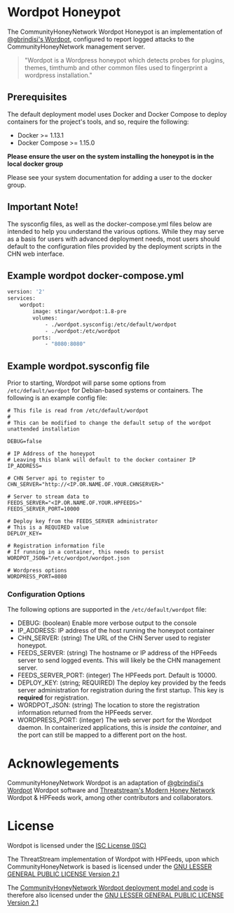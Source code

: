 Wordpot Honeypot
================
The CommunityHoneyNetwork Wordpot Honeypot is an implementation of [@gbrindisi's Wordpot](https://github.com/gbrindisi/wordpot), configured to report logged attacks to the CommunityHoneyNetwork management server.

> "Wordpot is a Wordpress honeypot which detects probes for plugins, themes, timthumb and other common files used to fingerprint a wordpress installation."

## Prerequisites

The default deployment model uses Docker and Docker Compose to deploy containers for the project's tools, and so, require the following:

* Docker >= 1.13.1
* Docker Compose >= 1.15.0

**Please ensure the user on the system installing the honeypot is in the local
 docker group**
 
 Please see your system documentation for adding a user to the docker group.

## Important Note!
The sysconfig files, as well as the docker-compose.yml files below are intended 
to help you understand the various options. While they may serve as a basis 
for users with advanced deployment needs, most users should default to the 
configuration files provided by the deployment scripts in the CHN web interface.

## Example wordpot docker-compose.yml
```dockerfile
version: '2'
services:
    wordpot:
        image: stingar/wordpot:1.8-pre
        volumes:
            - ./wordpot.sysconfig:/etc/default/wordpot
            - ./wordpot:/etc/wordpot
        ports:
            - "8080:8080"
```
## Example wordpot.sysconfig file

Prior to starting, Wordpot will parse some options from `/etc/default/wordpot` for Debian-based systems or containers.  The following is an example config file:

```
# This file is read from /etc/default/wordpot
#
# This can be modified to change the default setup of the wordpot unattended installation

DEBUG=false

# IP Address of the honeypot
# Leaving this blank will default to the docker container IP
IP_ADDRESS=

# CHN Server api to register to
CHN_SERVER="http://<IP.OR.NAME.OF.YOUR.CHNSERVER>"

# Server to stream data to
FEEDS_SERVER="<IP.OR.NAME.OF.YOUR.HPFEEDS>"
FEEDS_SERVER_PORT=10000

# Deploy key from the FEEDS_SERVER administrator
# This is a REQUIRED value
DEPLOY_KEY=

# Registration information file
# If running in a container, this needs to persist
WORDPOT_JSON="/etc/wordpot/wordpot.json

# Wordpress options
WORDPRESS_PORT=8080
```

### Configuration Options

The following options are supported in the `/etc/default/wordpot` file:

* DEBUG: (boolean) Enable more verbose output to the console
* IP_ADDRESS: IP address of the host running the honeypot container
* CHN_SERVER: (string) The URL of the CHN Server used to register honeypot.
* FEEDS_SERVER: (string) The hostname or IP address of the HPFeeds server to send logged events. This will likely be the CHN management server.
* FEEDS_SERVER_PORT: (integer) The HPFeeds port. Default is 10000.
* DEPLOY_KEY: (string; REQUIRED) The deploy key provided by the feeds server administration for registration during the first startup. This key is **required** for registration.
* WORDPOT_JSON: (string) The location to store the registration information returned from the HPFeeds server.
* WORDPRESS_PORT: (integer) The web server port for the Wordpot daemon. In containerized applications, this is _inside the container_, and the port can still be mapped to a different port on the host.

# Acknowlegements

CommunityHoneyNetwork Wordpot is an adaptation of [@gbrindisi's Wordpot](https://github.com/gbrindisi/wordpot) Wordpot software and [Threatstream's Modern Honey Network](https://threatstream.github.io/mhn/) Wordpot & HPFeeds work, among other contributors and collaborators.

# License

Wordpot is licensed under the [ISC License (ISC)](https://github.com/gbrindisi/wordpot/blob/master/README.md#license)

The ThreatStream implementation of Wordpot with HPFeeds, upon which CommunityHoneyNetwork is based is licensed under the [GNU LESSER GENERAL PUBLIC LICENSE Version 2.1](https://raw.githubusercontent.com/threatstream/mhn/master/LICENSE)

The [CommunityHoneyNetwork Wordpot deployment model and code](https://github.com/CommunityHoneyNetwork/wordpot) is therefore also licensed under the [GNU LESSER GENERAL PUBLIC LICENSE Version 2.1](https://raw.githubusercontent.com/CommunityHoneyNetwork/wordpot/master/LICENSE)
